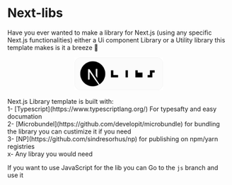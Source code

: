 # Next-libs

Have you ever wanted to make a library for Next.js (using any specific Next.js functionalities) either a Ui component Library or a Utility library this template makes is it a breeze 🚀

<div align="center">
<img src="./next-libs.png" width="200" />
</div>

<p>Next.js Library template is built with:<br/>
1- [Typescript](https://www.typescriptlang.org/) For typesafty and easy documation <br/>
2- [Microbundel](https://github.com/developit/microbundle) for bundling the library you can custimize it if you need <br/>
3- [NP](https://github.com/sindresorhus/np) for publishing on npm/yarn registries<br/>
x- Any libray you would need <br/>
</p>

If you want to use JavaScript for the lib you can Go to the `js` branch and use it
